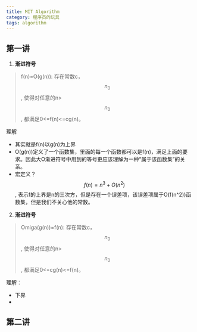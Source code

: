 ```yaml
---
title: MIT Algorithm 
category: 程序员的玩具 
tags: algorithm
---
```






## 第一讲

1. **渐进符号**

> f(n)=O(g(n)): 存在常数c，$$n_0$$, 使得对任意的n>$$n_0$$, 都满足0<=f(n)<=cg(n)。

理解
- 其实就是f(n)以g(n)为上界
-  O(g(n))定义了一个函数集，里面的每一个函数都可以是f(n)，满足上面的要求。因此大O渐进符号中用到的等号更应该理解为一种“属于该函数集”的关系。
-  宏定义？$$f(n)=n^{3}+O(n^{2})$$, 表示f的上界是n的三次方，但是存在一个误差项，该误差项属于O(f(n^2))函数集，但是我们不关心他的常数。

2. **渐进符号**

> Omiga(g(n))=f(n): 存在常数c，$$n_0$$, 使得对任意的n>$$n_0$$, 都满足0<=cg(n)<=f(n)。

理解：
- 下界
- 






## 第二讲




